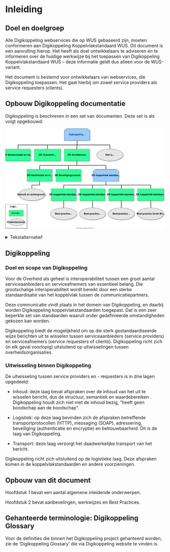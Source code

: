 # Inleiding

## Doel en doelgroep

Alle Digikoppeling webservices die op WUS gebaseerd zijn, moeten conformeren aan Digikoppeling Koppelvlakstandaard WUS. Dit document is een aanvulling hierop. Het heeft als doel ontwikkelaars te adviseren en te informeren over de huidige werkwijze bij het toepassen van Digikoppeling Koppelvlakstandaard WUS – deze informatie geldt dus alleen voor de WUS-variant.

Het document is bestemd voor ontwikkelaars van webservices, die Digikoppeling toepassen. Het gaat hierbij om zowel service providers als service requesters (clients).

## Opbouw Digikoppeling documentatie

Digikoppeling is beschreven in een set van documenten. Deze set is als volgt opgebouwd:

![Overzicht van de onderdelen van de Digikoppeling Standaard, de standaard is onderverdeeld in normatieve en ondersteunende onderdelen](media/DK_Specificatie_structuur.svg "Opbouw documentatie Digikoppeling")


<details>
    <summary> Tekstalternatief </summary>
<ul>
	<li>Digikoppeling Standaard
		<ul>
			<li> <a href="https://publicatie.centrumvoorstandaarden.nl/dk/beheer/">DK Beheermodel en releasebeleid</a>* </li>
			<li> <a href="https://publicatie.centrumvoorstandaarden.nl/dk/actueel/">DK Overzicht Actuele Documentatie en Compliance</a>* </li>
			<li> <a href="https://publicatie.centrumvoorstandaarden.nl/dk/architectuur">DK Architectuur</a>*
				<ul>
					<li> <a href="https://publicatie.centrumvoorstandaarden.nl/dk/idauth/">DK Identificatie en Authenticatie</a>*
						<ul>
							<li><i> <a href="https://publicatie.centrumvoorstandaarden.nl/dk/gbachtcert/">Digikoppeling Gebruik en Achtergronden Certificaten</a></i>† </li>
						</ul>
					</li>
					<li> <a href="https://publicatie.centrumvoorstandaarden.nl/dk/beveilig/">DK Beveiligingsstandaarden en voorschriften</a>* </li>
					<li>Koppelvlakstandaarden
						<ul>
							<li> <a href="https://publicatie.centrumvoorstandaarden.nl/dk/restapi/">DK Koppelvlakstandaard REST-API</a>*
								<ul>
									<li><i>Best-practice REST-API</i>† </li>
								</ul>
							</li>
							<li> <a href="https://publicatie.centrumvoorstandaarden.nl/dk/wus/">DK Koppelvlakstandaard WUS</a>*
								<ul>
									<li><i><a href="https://publicatie.centrumvoorstandaarden.nl/dk/bpwus">Best-practice WUS</a></i>† </li>
								</ul>
							</li>
							<li> <a href="https://publicatie.centrumvoorstandaarden.nl/dk/ebms/">DK Koppelvlakstandaard ebMS2</a>*
								<ul>
									<li> <i><a href="https://publicatie.centrumvoorstandaarden.nl/dk/bpebms">Best-practice ebMS2</a></i>† </li>
								</ul>
							</li>
							<li> <a href="https://publicatie.centrumvoorstandaarden.nl/dk/gb/">DK Koppelvlakstandaard Grote Berichten</a>*
								<ul>
									<li> <i><a href="https://publicatie.centrumvoorstandaarden.nl/dk/bpgb">Best-practice Grote Berichten</a></i>†</li>
								</ul>
							</li>
						</ul>
					</li>
				</ul>
			</li>
			<li>
    <i><a href="https://publicatie.centrumvoorstandaarden.nl/dk/watisdk/">Wat is Digikoppeling</a></i>†
  </li>
		</ul>
	</li>
</ul>
<p>* Normatief document</p>
<p>† Ondersteunend document</p>
</details>


## Digikoppeling

### Doel en scope van Digikoppeling

Voor de Overheid als geheel is interoperabiliteit tussen een groot aantal serviceaanbieders en serviceafnemers van essentieel belang. Die grootschalige interoperabiliteit wordt bereikt door een sterke standaardisatie van het koppelvlak tussen de communicatiepartners.

Deze communicatie vindt plaats in het domein van Digikoppeling, en daarbij worden Digikoppeling koppelvlakstandaarden toegepast. Dat is een zeer beperkte set van standaarden waaruit onder gedefinieerde omstandigheden gekozen kan worden.

Digikoppeling biedt de mogelijkheid om op die sterk gestandaardiseerde wijze berichten uit te wisselen tussen serviceaanbieders (service providers) en serviceafnemers (service requesters of clients). Digikoppeling richt zich (in elk geval voorlopig) uitsluitend op uitwisselingen tussen overheidsorganisaties.

### Uitwisseling binnen Digikoppeling

De uitwisseling tussen service providers en - requesters is in drie lagen opgedeeld:

- Inhoud: deze laag bevat afspraken over de inhoud van het uit te wisselen bericht, dus de structuur, semantiek en waardebereiken . Digikoppeling houdt zich niet met de inhoud bezig, “heeft geen boodschap aan de boodschap”.

- Logistiek: op deze laag bevinden zich de afspraken betreffende transportprotocollen (HTTP), messaging (SOAP), adressering, beveiliging (authenticatie en encryptie) en betrouwbaarheid. Dit is de laag van Digikoppeling.

- Transport: deze laag verzorgt het daadwerkelijke transport van het bericht.

Digikoppeling richt zich uitsluitend op de logistieke laag. Deze afspraken komen in de koppelvlakstandaarden en andere voorzieningen.

## Opbouw van dit document

Hoofdstuk 1 bevat een aantal algemene inleidende onderwerpen.

Hoofdstuk 2 bevat aanbevelingen, werkwijzes en Best Practices.

## Gehanteerde terminologie: Digikoppeling Glossary

Voor de definities die binnen het Digikoppeling project gehanteerd worden, zie de ‘Digikoppeling Glossary’ die via Digikoppeling website te vinden is.

